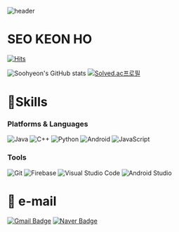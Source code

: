 ![header](https://capsule-render.vercel.app/api?type=shark&color=2e7d32&height=250&section=footer&text=모여봐요%20깃헙의숲&fontColor=FFFFFF&fontSize=20&fontAlign=88&fontAlignY=80)

# SEO KEON HO

[![Hits](https://hits.seeyoufarm.com/api/count/incr/badge.svg?url=https%3A%2F%2Fgithub.com%2Fnikcabe&count_bg=%2340CCE0&title_bg=%23000000&icon=&icon_color=%23E7E7E7&title=hits&edge_flat=false)](https://hits.seeyoufarm.com)

![Soohyeon's GitHub stats](https://github-readme-stats.vercel.app/api?username=nikcabe&show_icons=true&theme=neon)
[![Solved.ac프로필](http://mazassumnida.wtf/api/generate_badge?boj=jjkkgh)](https://solved.ac/jjkkgh)

# 💪Skills
### Platforms & Languages
![Java](https://img.shields.io/badge/Java-007396.svg?&style=for-the-badge&logo=Java&logoColor=white)
![C++](https://img.shields.io/badge/C++-00599C.svg?&style=for-the-badge&logo=C++&logoColor=white)
![Python](https://img.shields.io/badge/Python-3776AB.svg?&style=for-the-badge&logo=Python&logoColor=white)
![Android](https://img.shields.io/badge/Android-3DDC84.svg?&style=for-the-badge&logo=Android&logoColor=white)
![JavaScript](https://img.shields.io/badge/JavaScript-F7DF1E.svg?&style=for-the-badge&logo=JavaScript&logoColor=white)


### Tools
![Git](https://img.shields.io/badge/Git-F05032.svg?&style=for-the-badge&logo=Git&logoColor=white)
![Firebase](https://img.shields.io/badge/Firebase-FFCC00.svg?&style=for-the-badge&logo=Firebase%20IDE&logoColor=white)
![Visual Studio Code](https://img.shields.io/badge/Visual%20Studio%20Code-007ACC.svg?&style=for-the-badge&logo=Visual%20Studio%20Code&logoColor=white)
![Android Studio](https://img.shields.io/badge/Android%20Studio-3DDC84.svg?&style=for-the-badge&logo=Android%20Studio&logoColor=white)

 
# 	📧 e-mail
[![Gmail Badge](https://img.shields.io/badge/Gmail-d14836?style=flat-square&logo=Gmail&logoColor=white&link=mailto:jjkkgh123@gmail.com)](mailto:jjkkgh123@gmail.com)
[![Naver Badge](https://img.shields.io/badge/Naver-03C75A?style=flat-square&logo=Naver&logoColor=white&link=mailto:jjkkgh123@naver.com)](mailto:jjkkgh123@naver.com)
